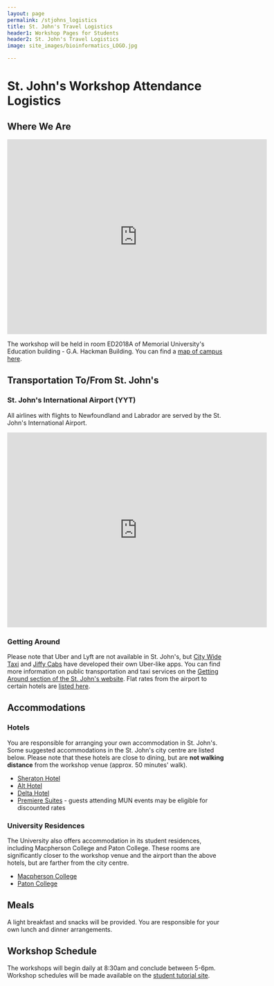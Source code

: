 ```yaml
---
layout: page
permalink: /stjohns_logistics
title: St. John's Travel Logistics
header1: Workshop Pages for Students
header2: St. John's Travel Logistics
image: site_images/bioinformatics_LOGO.jpg

---
```


# St. John's Workshop Attendance Logistics

## Where We Are
<iframe src="https://www.google.com/maps/embed?pb=!1m14!1m8!1m3!1d2691.8294277070468!2d-52.7407258!3d47.5711071!3m2!1i1024!2i768!4f13.1!3m3!1m2!1s0x4b0ca38f90ba8d65%3A0x31ba6dd8eb22cc5e!2sFaculty%20of%20Education%2C%20Memorial%20University!5e0!3m2!1sen!2sca!4v1713285876603!5m2!1sen!2sca" width="600" height="450" style="border:0;" allowfullscreen="" loading="lazy" referrerpolicy="no-referrer-when-downgrade"></iframe>

The workshop will be held in room ED2018A of Memorial University's Education building - G.A. Hackman Building. You can find a [map of campus here](https://www.mun.ca/campus_map/). 

## Transportation To/From St. John's 

### St. John's International Airport (YYT)

All airlines with flights to Newfoundland and Labrador are served by the St. John's International Airport.

<iframe src="https://www.google.com/maps/embed?pb=!1m18!1m12!1m3!1d24278.00708644277!2d-52.72843503869069!3d47.57629290650619!2m3!1f0!2f0!3f0!3m2!1i1024!2i768!4f13.1!3m3!1m2!1s0x4b0ca68401047049%3A0xa8d84f93a4a1b81d!2sSt.%20John&#39;s%20International%20Airport!5e0!3m2!1sen!2sca!4v1713205671808!5m2!1sen!2sca" width="600" height="450" style="border:0;" allowfullscreen="" loading="lazy" referrerpolicy="no-referrer-when-downgrade"></iframe>

### Getting Around

Please note that Uber and Lyft are not available in St. John's, but [City Wide Taxi](https://citywidetaxi.ca/) and [Jiffy Cabs](https://jiffycabs.net/) have developed their own Uber-like apps. You can find more information on public transportation and taxi services on the [Getting Around section of the St. John's website](https://www.stjohns.ca/en/living-in-st-johns/getting-around-st-john_s.aspx#Drive). Flat rates from the airport to certain hotels are [listed here](https://stjohnsairport.com/to-from-airport/ground-transportation/taxis/).

## Accommodations

### Hotels

You are responsible for arranging your own accommodation in St. John's. Some suggested accommodations in the St. John's city centre are listed below. Please note that these hotels are close to dining, but are **not walking distance** from the workshop venue (approx. 50 minutes' walk).

* [Sheraton Hotel](https://www.marriott.com/en-us/hotels/yytsi-sheraton-hotel-newfoundland/overview/)
* [Alt Hotel](https://www.germainhotels.com/en/alt-hotel/st-johns)
* [Delta Hotel](https://www.marriott.com/en-us/hotels/yytds-delta-hotels-st-johns-conference-centre/overview/)
* [Premiere Suites](https://premieresuites.com/furnished-apartments/st--john-s/signal-hill-gate/) - guests attending MUN events may be eligible for discounted rates

### University Residences

The University also offers accommodation in its student residences, including Macpherson College and Paton College. These rooms are significantly closer to the workshop venue and the airport than the above hotels, but are farther from the city centre.

* [Macpherson College](https://www.mun.ca/stay/rooms/macpherson-college/)
* [Paton College](https://www.mun.ca/stay/rooms/paton-college/)

## Meals

A light breakfast and snacks will be provided. You are responsible for your own lunch and dinner arrangements.

## Workshop Schedule

The workshops will begin daily at 8:30am and conclude between 5-6pm. Workshop schedules will be made available on the [student tutorial site](https://bioinformaticsdotca.github.io).  